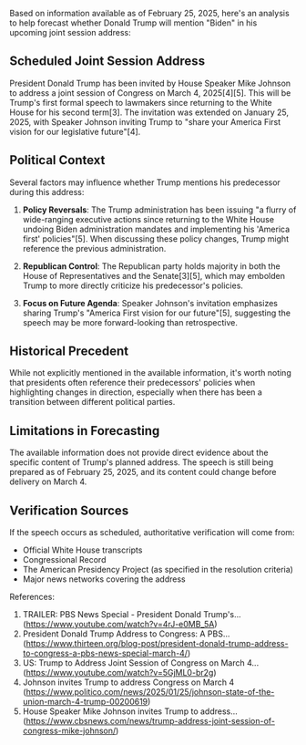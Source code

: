 Based on information available as of February 25, 2025, here's an analysis to help forecast whether Donald Trump will mention "Biden" in his upcoming joint session address:

## Scheduled Joint Session Address

President Donald Trump has been invited by House Speaker Mike Johnson to address a joint session of Congress on March 4, 2025[4][5]. This will be Trump's first formal speech to lawmakers since returning to the White House for his second term[3]. The invitation was extended on January 25, 2025, with Speaker Johnson inviting Trump to "share your America First vision for our legislative future"[4].

## Political Context

Several factors may influence whether Trump mentions his predecessor during this address:

1. **Policy Reversals**: The Trump administration has been issuing "a flurry of wide-ranging executive actions since returning to the White House undoing Biden administration mandates and implementing his 'America first' policies"[5]. When discussing these policy changes, Trump might reference the previous administration.

2. **Republican Control**: The Republican party holds majority in both the House of Representatives and the Senate[3][5], which may embolden Trump to more directly criticize his predecessor's policies.

3. **Focus on Future Agenda**: Speaker Johnson's invitation emphasizes sharing Trump's "America First vision for our future"[5], suggesting the speech may be more forward-looking than retrospective.

## Historical Precedent

While not explicitly mentioned in the available information, it's worth noting that presidents often reference their predecessors' policies when highlighting changes in direction, especially when there has been a transition between different political parties.

## Limitations in Forecasting

The available information does not provide direct evidence about the specific content of Trump's planned address. The speech is still being prepared as of February 25, 2025, and its content could change before delivery on March 4.

## Verification Sources

If the speech occurs as scheduled, authoritative verification will come from:
- Official White House transcripts
- Congressional Record
- The American Presidency Project (as specified in the resolution criteria)
- Major news networks covering the address

References:
1. TRAILER: PBS News Special - President Donald Trump's... (https://www.youtube.com/watch?v=4rJ-e0MB_5A)
2. President Donald Trump Address to Congress: A PBS... (https://www.thirteen.org/blog-post/president-donald-trump-address-to-congress-a-pbs-news-special-march-4/)
3. US: Trump to Address Joint Session of Congress on March 4... (https://www.youtube.com/watch?v=5GjML0-br2g)
4. Johnson invites Trump to address Congress on March 4 (https://www.politico.com/news/2025/01/25/johnson-state-of-the-union-march-4-trump-00200619)
5. House Speaker Mike Johnson invites Trump to address... (https://www.cbsnews.com/news/trump-address-joint-session-of-congress-mike-johnson/)